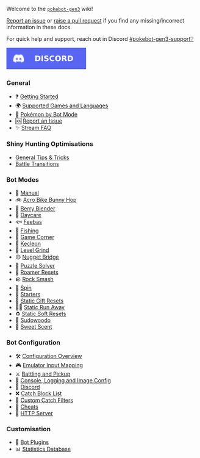 Welcome to the [`pokebot-gen3`](https://github.com/40Cakes/pokebot-gen3) wiki!

[Report an issue](pages/Report%20an%20Issue.md) or [raise a pull request](https://github.com/40Cakes/pokebot-gen3/pulls) if you find any missing/incorrect information in these docs.

For quick help and support, reach out in Discord [#pokebot-gen3-support❔](https://discord.com/channels/1057088810950860850/1139190426834833528)

[![Discord](images/badge_discord.svg)](https://discord.com/invite/UtxR3cazUa)

### General
- ❓ [Getting Started](pages/Getting%20Started.md)
- 🌍 [Supported Games and Languages](pages/Supported%20Games%20and%20Languages.md)
- 🔎 [Pokémon by Bot Mode](pages/Pokemon%20By%20Bot%20Mode.md)
- 🆘 [Report an Issue](pages/Report%20an%20Issue.md)
- ✨ [Stream FAQ](pages/Stream%20FAQ.md)

### Shiny Hunting Optimisations
- [General Tips & Tricks](pages/Optimisations%20-%20General%20Tips%20&%20Tricks.md)
- [Battle Transitions](pages/Optimisations%20-%20Battle%20Transitions.md)

### Bot Modes

- 🔧 [Manual](pages/Mode%20-%20Manual.md)
- 🚲 [Acro Bike Bunny Hop](pages/Mode%20-%20Acro%20Bike%20Bunny%20Hop.md)
- 🍓 [Berry Blender](pages/Mode%20-%20Berry%20Blender.md)
- 🥚 [Daycare](pages/Mode%20-%20Daycare.md)
- 🐟 [Feebas](pages/Mode%20-%20Feebas.md)
- 🎣 [Fishing](pages/Mode%20-%20Fishing.md)
- 🎰 [Game Corner](pages/Mode%20-%20Game%20Corner.md)
- 🎨 [Kecleon](pages/Mode%20-%20Kecleon.md)
- 🔄️ [Level Grind](pages/Mode%20-%20Level%20Grind.md)
- 🟡 [Nugget Bridge](pages/Mode%20-%20Nugget%20Bridge.md)
- 🧩 [Puzzle Solver](pages/Mode%20-%20Puzzle%20Solver.md)
- 🏃 [Roamer Resets](pages/Mode%20-%20Roamer%20Resets.md)
- 🪨 [Rock Smash](pages/Mode%20-%20Rock%20Smash.md)
- 🔄 [Spin](pages/Mode%20-%20Spin.md)
- 💼 [Starters](pages/Mode%20-%20Starters.md)
- 🎁 [Static Gift Resets](pages/Mode%20-%20Static%20Gift%20Resets.md)
- 🏃🏼 [Static Run Away](pages/Mode%20-%20Static%20Run%20Aways.md)
- ♻ [Static Soft Resets](pages/Mode%20-%20Static%20Soft%20Resets.md)
- 🥦 [Sudowoodo](pages/Mode%20-%20Sudowoodo.md)
- 🍂 [Sweet Scent](pages/Mode%20-%20Sweet%20Scent.md)

### Bot Configuration

- 🛠 [Configuration Overview](pages/Configuration%20-%20Overview.md)
- 🎮 [Emulator Input Mapping](pages/Configuration%20-%20Key%20Mappings.md)
- ⚔ [Battling and Pickup](pages/Configuration%20-%20Battling%20and%20Pickup.md)
- 📄 [Console, Logging and Image Config](pages/Console,%20Logging%20and%20Image%20Config.md)
- 📢 [Discord](pages/Configuration%20-%20Discord.md)
- ❌ [Catch Block List](pages/Configuration%20-%20Catch%20Block%20List.md)
- 🥅 [Custom Catch Filters](pages/Configuration%20-%20Custom%20Catch%20Filters.md)
- 💎 [Cheats](pages/Configuration%20-%20Cheats.md)
- 📡 [HTTP Server](pages/Configuration%20-%20HTTP%20Server.md)

### Customisation

- 🧩 [Bot Plugins](pages/Customisation%20-%20Plugins.md)
- 📊 [Statistics Database](pages/Customisation%20-%20Statistics%20Database.md)

